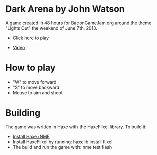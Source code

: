 # Dark Arena by John Watson

A game created in 48 hours for BaconGameJam.org around the theme "Lights Out" the weekend of June 7th, 2013.

- [Click here to play](http://flagrantdisregard.com/bacongamejam05)

- [Video](http://www.youtube.com/watch?v=nIxyJOm3tiM)

# How to play

- "W" to move forward
- "S" to move backward
- Mouse to aim and shoot

# Building

The game was written in Haxe with the HaxeFlixel library. To build it:

- [Install Haxe+NME](http://www.nme.io/download/)
- Install HaxeFlixel by running: haxelib install flixel
- The build and run the game with: nme test flash
